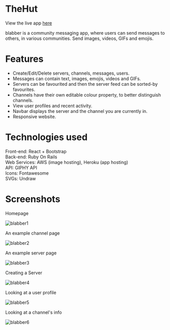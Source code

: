 # TheHut

View the live app <a href = "https://blab-ber.herokuapp.com/" target="_blank">here</a>

blabber is a community messaging app, where users can send messages to others, in various communities. Send images, videos, GIFs and emojis.

# Features
<ul>
  <li>
    Create/Edit/Delete servers, channels, messages, users.
  </li>
  <li>
    Messages can contain text, images, emojis, videos and GIFs.
  </li>
  <li>
    Servers can be favourited and then the server feed can be sorted-by favourites.
  </li>
  <li>
    Channels have their own editable colour property, to better distinguish channels.
  </li>
  <li>
    View user profiles and recent activity.
  </li>
  <li>
    Navbar displays the server and the channel you are currently in.
  </li>
   <li>
     Responsive website.
  </li>
</ul>

# Technologies used
<div>
  Front-end: React + Bootstrap
</div>
<div>
  Back-end: Ruby On Rails
</div>
<div>
  Web Services: AWS (image hosting), Heroku (app hosting)
</div>
<div>
  API: GIPHY API
</div>
<div>
  Icons: Fontawesome
</div>
<div>
  SVGs: Undraw
</div>
  
# Screenshots
<div>Homepage</div>

![blabber1](https://user-images.githubusercontent.com/28887182/135739638-16062ac5-6ab9-4b06-9df3-acd89311b7bd.PNG)

<div>An example channel page</div>

![blabber2](https://user-images.githubusercontent.com/28887182/135739651-e8fba251-5aa1-4479-9f92-eea30874f7a6.PNG)

<div>An example server page</div>

![blabber3](https://user-images.githubusercontent.com/28887182/135739663-aeb9dbd2-9461-4d42-911c-4e006e3397f4.PNG)

<div>Creating a Server</div>

![blabber4](https://user-images.githubusercontent.com/28887182/135739670-fa2a3b58-cfa7-4da5-aafb-1520574df1e3.PNG)

<div>Looking at a user profile</div>

![blabber5](https://user-images.githubusercontent.com/28887182/135739674-11c3e707-629a-4f39-8a79-32f11c693802.PNG)

<div>Looking at a channel's info</div>

![blabber6](https://user-images.githubusercontent.com/28887182/135739683-5eceb587-49e3-4612-8a42-0630819bf2f9.PNG)
